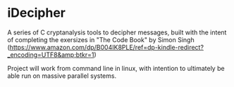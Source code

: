 # iDecipher
A series of C cryptanalysis tools to decipher messages, built with the intent of completing the exersizes in "The Code Book" by Simon Singh (https://www.amazon.com/dp/B004IK8PLE/ref=dp-kindle-redirect?_encoding=UTF8&amp;btkr=1)

Project will work from command line in linux, with intention to ultimately be able run on massive parallel systems.
